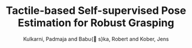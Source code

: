 ---
collection: conference
permalink: /publications/Kulkarni2021ISER
pubtype: conference 
title: "Tactile-based Self-supervised Pose Estimation for Robust Grasping" 
author: "Kulkarni, Padmaja and Babu{\v s}ka, Robert and Kober, Jens" 
year: 2021
avenue: International Symposium on Experimental Robotics (ISER) 
url:  
pages: 277--284 
code:  
video:  
abstract: 
---